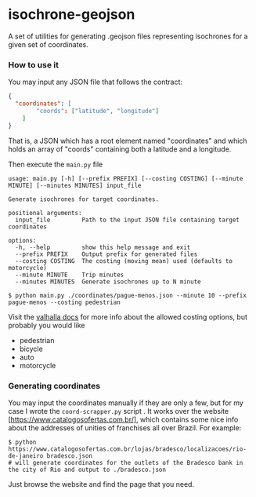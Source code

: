 # isochrone-geojson
A set of utilities for generating .geojson files representing isochrones for a given set of coordinates.

### How to use it

You may input any JSON file that follows the contract:
```json
{
  "coordinates": [
        "coords": ["latitude", "longitude"]
    ]
}
```

That is, a JSON which has a root element named "coordinates" and which holds an array of "coords" containing both a latitude and a longitude.

Then execute the ```main.py``` file
``` text
usage: main.py [-h] [--prefix PREFIX] [--costing COSTING] [--minute MINUTE] [--minutes MINUTES] input_file

Generate isochrones for target coordinates.

positional arguments:
  input_file         Path to the input JSON file containing target coordinates

options:
  -h, --help         show this help message and exit
  --prefix PREFIX    Output prefix for generated files
  --costing COSTING  The costing (moving mean) used (defaults to motorcycle)
  --minute MINUTE    Trip minutes
  --minutes MINUTES  Generate isochrones up to N minute
```

``` shell
$ python main.py ./coordinates/pague-menos.json --minute 10 --prefix pague-menos --costing pedestrian
```

Visit the [valhalla docs](https://valhalla.github.io/valhalla/api/turn-by-turn/api-reference/#costing-models) for more info about the allowed costing options, but probably you would like
- pedestrian
- bicycle
- auto
- motorcycle


### Generating coordinates

You may input the coordinates manually if they are only a few, but for my case I wrote the ```coord-scrapper.py``` script . It works over the website [https://www.catalogosofertas.com.br/], which contains some nice info about the addresses of unities of franchises all over Brazil.
For example:
```shell
$ python https://www.catalogosofertas.com.br/lojas/bradesco/localizacoes/rio-de-janeiro bradesco.json
# will generate coordinates for the outlets of the Bradesco bank in the city of Rio and output to ./bradesco.json
```

Just browse the website and find the page that you need.
